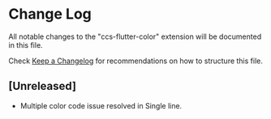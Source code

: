 # Change Log

All notable changes to the "ccs-flutter-color" extension will be documented in this file.

Check [Keep a Changelog](http://keepachangelog.com/) for recommendations on how to structure this file.

## [Unreleased]

- Multiple color code issue resolved in Single line.
